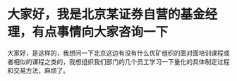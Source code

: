 # 大家好，我是北京某证券自营的基金经理，有点事情向大家咨询一下

大家好，是这样的，我想问一下北京这边有没有什么优矿组织的面对面培训课程或者相似的课程之类的，我想组织我们部门的几个员工学习一下量化的具体制定过程和交易方法，麻烦了。